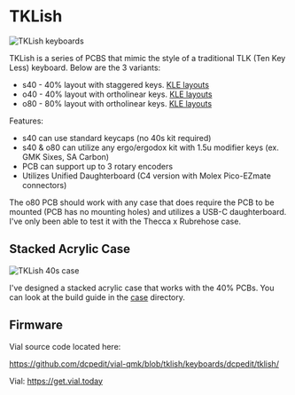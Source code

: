 # TKLish

![TKLish keyboards](https://i.imgur.com/pxLNHCd.jpeg)

TKLish is a series of PCBS that mimic the style of a traditional TLK (Ten Key Less) keyboard.  Below are the 3 variants:

* s40 - 40% layout with staggered keys. [KLE layouts](https://www.keyboard-layout-editor.com/#/gists/37cd11a38042b60f3afcef27ad9ed609)
* o40 - 40% layout with ortholinear keys. [KLE layouts](https://www.keyboard-layout-editor.com/#/gists/dfc48e95a2b35d166118a279e23edf5c)
* o80 - 80% layout with ortholinear keys. [KLE layouts](https://www.keyboard-layout-editor.com/#/gists/64b1c8ef28d2a8a90b8a3357935d477c)

Features:

* s40 can use standard keycaps (no 40s kit required)
* s40 & o80 can utilize any ergo/ergodox kit with 1.5u modifier keys (ex. GMK Sixes, SA Carbon)
* PCB can support up to 3 rotary encoders
* Utilizes Unified Daughterboard (C4 version with Molex Pico-EZmate connectors)

The o80 PCB should work with any case that does require the PCB to be mounted (PCB has no mounting holes) and utilizes a USB-C daughterboard.  I've only been able to test it with the Thecca x Rubrehose case.

## Stacked Acrylic Case

![TKLish 40s case](https://i.imgur.com/5NLhVg1.jpeg)

I've designed a stacked acrylic case that works with the 40% PCBs.  You can look at the build guide in the [case](./case/README.md) directory.

## Firmware

Vial source code located here:

https://github.com/dcpedit/vial-qmk/blob/tklish/keyboards/dcpedit/tklish/

Vial: https://get.vial.today